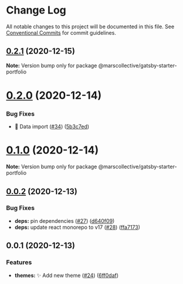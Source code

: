 # Change Log

All notable changes to this project will be documented in this file.
See [Conventional Commits](https://conventionalcommits.org) for commit guidelines.

## [0.2.1](https://github.com/marscollective/gatsby-theme-jdoe/compare/@marscollective/gatsby-starter-portfolio@0.2.0...@marscollective/gatsby-starter-portfolio@0.2.1) (2020-12-15)

**Note:** Version bump only for package @marscollective/gatsby-starter-portfolio





# [0.2.0](https://github.com/marscollective/gatsby-theme-jdoe/compare/@marscollective/gatsby-starter-portfolio@0.1.0...@marscollective/gatsby-starter-portfolio@0.2.0) (2020-12-14)


### Bug Fixes

* 🐛 Data import ([#34](https://github.com/marscollective/gatsby-theme-jdoe/issues/34)) ([5b3c7ed](https://github.com/marscollective/gatsby-theme-jdoe/commit/5b3c7eda09079aa827642d01594c280b7225bb3e))





# [0.1.0](https://github.com/marscollective/gatsby-theme-jdoe/compare/@marscollective/gatsby-starter-portfolio@0.0.2...@marscollective/gatsby-starter-portfolio@0.1.0) (2020-12-14)

**Note:** Version bump only for package @marscollective/gatsby-starter-portfolio





## [0.0.2](https://github.com/marscollective/gatsby-theme-jdoe/compare/@marscollective/gatsby-starter-portfolio@0.0.1...@marscollective/gatsby-starter-portfolio@0.0.2) (2020-12-13)


### Bug Fixes

* **deps:** pin dependencies ([#27](https://github.com/marscollective/gatsby-theme-jdoe/issues/27)) ([d640f09](https://github.com/marscollective/gatsby-theme-jdoe/commit/d640f097df149d53a1f8254cff7b7593836bbd03))
* **deps:** update react monorepo to v17 ([#28](https://github.com/marscollective/gatsby-theme-jdoe/issues/28)) ([ffa7173](https://github.com/marscollective/gatsby-theme-jdoe/commit/ffa71730f668b79d9f0d9edb559ab1619ee22af0))





## 0.0.1 (2020-12-13)


### Features

* **themes:** ✨ Add new theme ([#24](https://github.com/marscollective/gatsby-theme-jdoe/issues/24)) ([6ff0daf](https://github.com/marscollective/gatsby-theme-jdoe/commit/6ff0dafc2fcb5f254bf47adbfde9c071e4569326))
